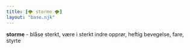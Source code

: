 ```yaml
---
title: [🌩 storme 🌪]
layout: "base.njk"
---
```


**storme** - blåse sterkt, være i sterkt indre opprør, heftig bevegelse, fare, styrte

